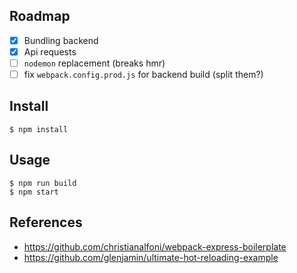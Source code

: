 ## Roadmap

- [x] Bundling backend
- [x] Api requests
- [ ] `nodemon` replacement (breaks hmr)
- [ ] fix `webpack.config.prod.js` for backend build (split them?)

## Install

```
$ npm install
```

## Usage

```
$ npm run build
$ npm start
```

## References

- https://github.com/christianalfoni/webpack-express-boilerplate
- https://github.com/glenjamin/ultimate-hot-reloading-example
